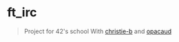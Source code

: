 # ft_irc
> Project for 42's school
With [christie-b](https://github.com/christie-b) and [opacaud](https://github.com/opacaud)
